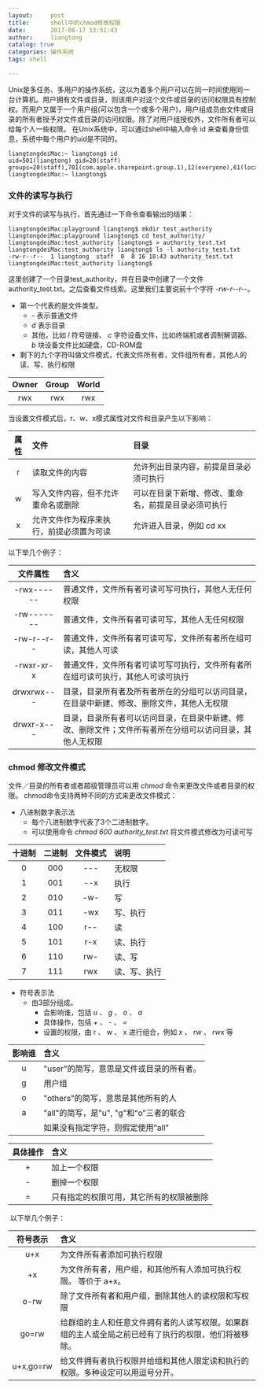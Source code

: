 ```yaml
---
layout:     post
title:      shell中的chmod修改权限
date:       2017-08-17 13:51:43
author:     liangtong
catalog: true
categories: 操作系统
tags: shell

---
```



  Unix是多任务、多用户的操作系统，这以为着多个用户可以在同一时间使用同一台计算机。用户拥有文件或目录，则该用户对这个文件或目录的访问权限具有控制权。而用户又属于一个用户组(可以包含一个或多个用户)，用户组成员由文件或目录的所有者授予对文件或目录的访问权限。除了对用户组授权外，文件所有者可以给每个人一些权限。
    在Unix系统中，可以通过shell中输入命令 id 来查看身份信息，系统中每个用户的uid是不同的。    
```shell
liangtongdeiMac:~ liangtong$ id
uid=501(liangtong) gid=20(staff) groups=20(staff),701(com.apple.sharepoint.group.1),12(everyone),61(localaccounts),79(_appserverusr),80(admin),81(_appserveradm),98(_lpadmin),33(_appstore),100(_lpoperator),204(_developer),395(com.apple.access_ftp),398(com.apple.access_screensharing),399(com.apple.access_ssh)
liangtongdeiMac:~ liangtong$ 

```

### 文件的读写与执行    
对于文件的读写与执行，首先通过一下命令查看输出的结果：   
```shell
liangtongdeiMac:playground liangtong$ mkdir test_authority
liangtongdeiMac:playground liangtong$ cd test_authority/
liangtongdeiMac:test_authority liangtong$ > authority_test.txt
liangtongdeiMac:test_authority liangtong$ ls -l authority_test.txt 
-rw-r--r--  1 liangtong  staff  0  8 16 18:43 authority_test.txt
liangtongdeiMac:test_authority liangtong$ 

```
这里创建了一个目录test_authority，并在目录中创建了一个文件authority_test.txt。之后查看文件线索。这里我们主要说前十个字符 *-rw-r--r--*。
+ 第一个代表的是文件类型。
   - *-* 表示普通文件
   - *d* 表示目录
   - 其他，比如 *l* 符号链接、 *c* 字符设备文件，比如终端机或者调制解调器、 *b* 块设备文件比如硬盘，CD-ROM盘
+ 剩下的九个字符叫做文件模式，代表文件所有者，文件组所有者，其他人的读、写、执行权限  

| Owner | Group | World |
| :---: | :---: | :---: |
|  rwx  |  rwx  |  rwx  |

当设置文件模式后，r、w、x模式属性对文件和目录产生以下影响：

|  属性  | 文件                   | 目录                         |
| :--: | :------------------- | :------------------------- |
|  r   | 读取文件的内容              | 允许列出目录内容，前提是目录必须可执行        |
|  w   | 写入文件内容，但不允许重命名或删除    | 可以在目录下新增、修改、重命名，前提是目录必须可执行 |
|  x   | 允许文件作为程序来执行，前提必须置为可读 | 允许进入目录，例如 cd xx            |

以下举几个例子：

|    文件属性    | 含义                                       |
| :--------: | :--------------------------------------- |
| -rwx------ | 普通文件，文件所有者可读可写可执行，其他人无任何权限               |
| -rw------- | 普通文件，文件所有者可读可写，其他人无任何权限                  |
| -rw-r--r-- | 普通文件，文件所有者可读可写，文件所有者所在组可读，其他人可读          |
| -rwxr-xr-x | 普通文件，文件所有者可读可写可执行，文件所有者所在组可读可执行，其他人可读可执行 |
| drwxrwx--- | 目录，目录所有者及所有者所在的分组可以访问目录，在目录中新建、修改、删除文件，其他人无权限 |
| drwxr-x--- | 目录，目录所有者可以访问目录，在目录中新建、修改、删除文件；文件所有者所在分组可以访问目录，其他人无权限 |

### chmod 修改文件模式

文件／目录的所有者或者超级管理员可以用 *chmod* 命令来更改文件或者目录的权限。
chmod命令支持两种不同的方式来更改文件模式：   
+ 八进制数字表示法
   - 每个八进制数字代表了3个二进制数字。
   - 可以使用命令 *chmod 600 authority_test.txt* 将文件模式修改为可读可写

| 十进制  | 二进制  | 文件模式 |   说明   |
| :--: | :--: | :--: | :---- |
|  0   | 000  | ---  |  无权限   |
|  1   | 001  | --x  |   执行   |
|  2   | 010  | -w-  |   写    |
|  3   | 011  | -wx  |  写、执行  |
|  4   | 100  | r--  |   读    |
|  5   | 101  | r-x  |  读、执行  |
|  6   | 110  | rw-  |  读、写   |
|  7   | 111  | rwx  | 读、写、执行 |

+ 符号表示法
   - 由3部分组成。
     - 会影响谁，包括 *u* 、  *g* 、  *o* 、  *a* 
     - 具体操作，包括 *+* 、  *-*  、  *=* 
     - 设置的权限，由 r 、 w 、 x 进行组合，例如 *x* 、  *rw*  、 *rwx* 等

| 影响谁  | 含义                          |
| :--: | :-------------------------- |
|  u   | "user"的简写，意思是文件或目录的所有者。     |
|  g   | 用户组                         |
|  o   | "others"的简写，意思是其他所有的人       |
|  a   | "all"的简写，是"u", "g"和“o”三者的联合 |
|      | 如果没有指定字符，则假定使用”all”         |

| 具体操作 | 含义                   |
| :--: | :------------------- |
|  +   | 加上一个权限               |
|  -   | 删掉一个权限               |
|  =   | 只有指定的权限可用，其它所有的权限被删除 |
​
以下举几个例子：   

|   符号表示    | 含义                                       |
| :-------: | :--------------------------------------- |
|    u+x    | 为文件所有者添加可执行权限                            |
|    +x     | 为文件所有者，用户组，和其他所有人添加可执行权限。 等价于 a+x。       |
|   o-rw    | 除了文件所有者和用户组，删除其他人的读权限和写权限                |
|   go=rw   | 给群组的主人和任意文件拥有者的人读写权限。如果群组的主人或全局之前已经有了执行的权限，他们将被移除。 |
| u+x,go=rw | 给文件拥有者执行权限并给组和其他人限定读和执行的权限。多种设定可以用逗号分开。  |



